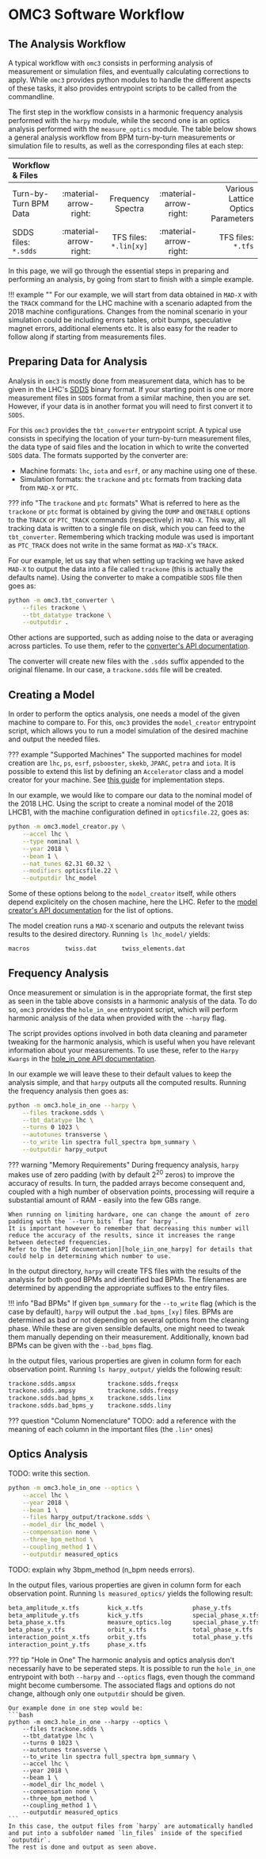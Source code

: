 # OMC3 Software Workflow

## The Analysis Workflow

A typical workflow with `omc3` consists in performing analysis of measurement or simulation files, and eventually calculating corrections to apply.
While `omc3` provides python modules to handle the different aspects of these tasks, it also provides entrypoint scripts to be called from the commandline.

The first step in the workflow consists in a harmonic frequency analysis performed with the `harpy` module, while the second one is an optics analysis performed with the `measure_optics` module.
The table below shows a general analysis workflow from BPM turn-by-turn measurements or simulation file to results, as well as the corresponding files at each step:

| Workflow & Files       |                        |                        |                        |                                   |
| :--------------------- | :--------------------: | :--------------------: | :--------------------: | --------------------------------: |
| Turn-by-Turn BPM Data  | :material-arrow-right: | Frequency Spectra      | :material-arrow-right: | Various Lattice Optics Parameters |
| SDDS files:  `*.sdds`  | :material-arrow-right: | TFS files: `*.lin[xy]` | :material-arrow-right: | TFS files: `*.tfs`                |

In this page, we will go through the essential steps in preparing and performing an analysis, by going from start to finish with a simple example.

!!! example  ""
    For our example, we will start from data obtained in `MAD-X` with the `TRACK` command for the LHC machine with a scenario adapted from the 2018 machine configurations.
    Changes from the nominal scenario in your simulation could be including errors tables, orbit bumps, speculative magnet errors, additional elements etc.
    It is also easy for the reader to follow along if starting from measurements files.

## Preparing Data for Analysis

Analysis in `omc3` is mostly done from measurement data, which has to be given in the LHC's [SDDS][sdds] binary format.
If your starting point is one or more measurement files in `SDDS` format from a similar machine, then you are set.
However, if your data is in another format you will need to first convert it to `SDDS`.

For this `omc3` provides the `tbt_converter` entrypoint script.
A typical use consists in specifying the location of your turn-by-turn measurement files, the data type of said files and the location in which to write the converted `SDDS` data.
The formats supported by the converter are:

- Machine formats: `lhc`, `iota` and `esrf`, or any machine using one of these.
- Simulation formats: the `trackone` and `ptc` formats from tracking data from `MAD-X` or `PTC`.

??? info "The `trackone` and `ptc` formats"
    What is referred to here as the `trackone` or `ptc` format is obtained by giving the `DUMP` and `ONETABLE` options to the `TRACK` or `PTC_TRACK` commands (respectively) in `MAD-X`.
    This way, all tracking data is written to a single file on disk, which you can feed to the `tbt_converter`.
    Remembering which tracking module was used is important as `PTC_TRACK` does not write in the same format as `MAD-X`'s `TRACK`.

For our example, let us say that when setting up tracking we have asked `MAD-X` to output the data into a file called `trackone` (this is actually the defaults name).
Using the converter to make a compatible `SDDS` file then goes as:
```bash
python -m omc3.tbt_converter \
    --files trackone \
    --tbt_datatype trackone \
    --outputdir .
```

Other actions are supported, such as adding noise to the data or averaging across particles.
To use them, refer to the [converter's API documentation][tbt_converter].

The converter will create new files with the `.sdds` suffix appended to the original filename.
In our case, a `trackone.sdds` file will be created.

## Creating a Model

In order to perform the optics analysis, one needs a model of the given machine to compare to.
For this, `omc3` provides the `model_creator` entrypoint script, which allows you to run a model simulation of the desired machine and output the needed files.

??? example "Supported Machines"
    The supported machines for model creation are `lhc`, `ps`, `esrf`, `psbooster`, `skekb`, `JPARC`, `petra` and `iota`.
    It is possible to extend this list by defining an `Accelerator` class and a model creator for your machine.
    See [this guide][new_machine_guide] for implementation steps.

In our example, we would like to compare our data to the nominal model of the 2018 LHC. 
Using the script to create a nominal model of the 2018 LHCB1, with the machine configuration defined in `opticsfile.22`, goes as:
```bash
python -m omc3.model_creator.py \
    --accel lhc \
    --type nominal \
    --year 2018 \
    --beam 1 \
    --nat_tunes 62.31 60.32 \
    --modifiers opticsfile.22 \
    --outputdir lhc_model
```

Some of these options belong to the `model_creator` itself, while others depend explicitely on the chosen machine, here the LHC.
Refer to the [model creator's API documentation][model_creator] for the list of options.

The model creation runs a `MAD-X` scenario and outputs the relevant twiss results to the desired directory.
Running `ls lhc_model/` yields:
```bash
macros			twiss.dat		twiss_elements.dat
```

## Frequency Analysis

Once measurement or simulation is in the appropriate format, the first step as seen in the table above consists in a harmonic analysis of the data.
To do so, `omc3` provides the `hole_in_one` entrypoint script, which will perform harmonic analysis of the data when provided with the `--harpy` flag.

The script provides options involved in both data cleaning and parameter tweaking for the harmonic analysis, which is useful when you have relevant information about your measurements. 
To use these, refer to the `Harpy Kwargs` in the [hole_in_one API documentation][hole_in_one_harpy].

In our example we will leave these to their default values to keep the analysis simple, and that `harpy` outputs all the computed results.
Running the frequency analysis then goes as:
```bash
python -m omc3.hole_in_one --harpy \
    --files trackone.sdds \
    --tbt_datatype lhc \
    --turns 0 1023 \
    --autotunes transverse \
    --to_write lin spectra full_spectra bpm_summary \
    --outputdir harpy_output
```

??? warning "Memory Requirements"
    During frequency analysis, `harpy` makes use of zero padding (with by default $2^{20}$ zeros) to improve the accuracy of results.
    In turn, the padded arrays become consequent and, coupled with a high number of observation points, processing will require a substantial amount of RAM - easily into the few GBs range.

    When running on limiting hardware, one can change the amount of zero padding with the `--turn_bits` flag for `harpy`.
    It is important however to remember that decreasing this number will reduce the accuracy of the results, since it increases the range between detected frequencies.
    Refer to the [API documentation][hole_iin_one_harpy] for details that could help in determining which number to use.

In the output directory, `harpy` will create TFS files with the results of the analysis for both good BPMs and identified bad BPMs.
The filenames are determined by appending the appropriate suffixes to the entry files.

!!! info "Bad BPMs"
    If given `bpm_summary` for the `--to_write` flag (which is the case by default), `harpy` will output the `.bad_bpms_[xy]` files.
    BPMs are determined as bad or not depending on several options from the cleaning phase.
    While these are given sensible defaults, one might need to tweak them manually depending on their measurement. 
    Additionally, known bad BPMs can be given with the `--bad_bpms` flag.

In the output files, various properties are given in column form for each observation point.
Running `ls harpy_output/` yields the following result:
```bash
trackone.sdds.ampsx		    trackone.sdds.freqsx
trackone.sdds.ampsy		    trackone.sdds.freqsy
trackone.sdds.bad_bpms_x	trackone.sdds.linx
trackone.sdds.bad_bpms_y	trackone.sdds.liny
```

??? question "Column Nomenclature"
    TODO: add a reference with the meaning of each column in the important files (the `.lin*` ones)

## Optics Analysis

TODO: write this section.
```bash
python -m omc3.hole_in_one --optics \
    --accel lhc \
    --year 2018 \
    --beam 1 \
    --files harpy_output/trackone.sdds \
    --model_dir lhc_model \
    --compensation none \
    --three_bpm_method \
    --coupling_method 1 \
    --outputdir measured_optics
```

TODO: explain why 3bpm_method (n_bpm needs errors).

In the output files, various properties are given in column form for each observation point.
Running `ls measured_optics/` yields the following result:
```bash
beta_amplitude_x.tfs	    kick_x.tfs		        phase_y.tfs
beta_amplitude_y.tfs	    kick_y.tfs		        special_phase_x.tfs
beta_phase_x.tfs	        measure_optics.log	    special_phase_y.tfs
beta_phase_y.tfs	        orbit_x.tfs		        total_phase_x.tfs
interaction_point_x.tfs	    orbit_y.tfs		        total_phase_y.tfs
interaction_point_y.tfs	    phase_x.tfs
```

??? tip "Hole in One"
    The harmonic analysis and optics analysis don't necessarily have to be seperated steps.
    It is possible to run the `hole_in_one` entrypoint with both `--harpy` and `--optics` flags, even though the command might become cumbersome.
    The associated flags and options do not change, although only one `outputdir` should be given.
    
    Our example done in one step would be:
    ```bash
    python -m omc3.hole_in_one --harpy --optics \
        --files trackone.sdds \
        --tbt_datatype lhc \
        --turns 0 1023 \
        --autotunes transverse \
        --to_write lin spectra full_spectra bpm_summary \
        --accel lhc \
        --year 2018 \
        --beam 1 \
        --model_dir lhc_model \
        --compensation none \
        --three_bpm_method \
        --coupling_method 1 \
        --outputdir measured_optics
    ```
    In this case, the output files from `harpy` are automatically handled and put into a subfolder named `lin_files` inside of the specified `outputdir`.
    The rest is done and output as seen above.

[sdds]: https://ops.aps.anl.gov/SDDSIntroTalk/slides.html
[tbt_converter]: https://pylhc.github.io/omc3/entrypoints/other.html#tbt-converter
[hole_in_one_harpy]: https://pylhc.github.io/omc3/entrypoints/analysis.html#omc3.hole_in_one.hole_in_one_entrypoint
[new_machine_guide]: know_how.md#how-to-create-files-for-your-file-accelerator
[model_creator]: https://pylhc.github.io/omc3/entrypoints/other.html#model-creator
